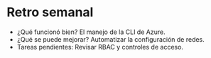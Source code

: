 # Retro semanal

- ¿Qué funcionó bien? El manejo de la CLI de Azure.
- ¿Qué se puede mejorar? Automatizar la configuración de redes.
- Tareas pendientes: Revisar RBAC y controles de acceso.
